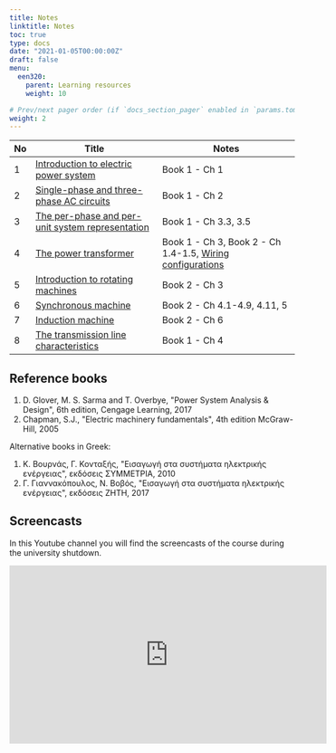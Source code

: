 ```yaml
---
title: Notes
linktitle: Notes
toc: true
type: docs
date: "2021-01-05T00:00:00Z"
draft: false
menu:
  een320:
    parent: Learning resources
    weight: 10

# Prev/next pager order (if `docs_section_pager` enabled in `params.toml`)
weight: 2
---
```


| No | Title | Notes |
|-----------------|------------|------------|
|1| [Introduction to electric power system](https://www.dropbox.com/s/kr2wvqndvo51cus/lecture_part1_presentation.pdf?dl=0) | Book 1 - Ch 1 |
|2| [Single-phase and three-phase AC circuits](https://www.dropbox.com/s/qm11mwrcbegpg4d/lecture_part2_handout.pdf?dl=0)| Book 1 - Ch 2  |
|3| [The per-phase and per-unit system representation]() | Book 1 - Ch 3.3, 3.5 |
|4| [The power transformer]() |  Book 1 - Ch 3, Book 2 - Ch 1.4-1.5, [Wiring configurations](https://www.dropbox.com/s/k7youdu8vji594j/Transformer-wiring-configurations.pdf?dl=0) |
|5| [Introduction to rotating machines]() |  Book 2 - Ch 3  | 
|6| [Synchronous machine]() |  Book 2 - Ch 4.1-4.9, 4.11, 5 |
|7| [Induction machine]() |  Book 2 - Ch 6   |
|8| [The transmission line characteristics]() |  Book 1 - Ch 4   |


## Reference books

1. D. Glover, M. S. Sarma and T. Overbye, "Power System Analysis \& Design", 6th edition, Cengage Learning, 2017
2. Chapman, S.J., "Electric machinery fundamentals", 4th edition McGraw-Hill, 2005

Alternative books in Greek:

1. Κ. Βουρνάς, Γ. Κονταξής, "Εισαγωγή στα συστήματα ηλεκτρικής ενέργειας",  εκδόσεις ΣΥΜΜΕΤΡΙΑ, 2010
2. Γ. Γιαννακόπουλος, Ν. Βοβός, "Εισαγωγή στα συστήματα ηλεκτρικής ενέργειας",  εκδόσεις ΖΗΤΗ, 2017

## Screencasts

In this Youtube channel you will find the screencasts of the course during the university shutdown.

<iframe width="560" height="315" src="https://www.youtube.com/embed/videoseries?list=PLpmwr4EPmhRrBBCDQbVe5Xo-O2BXmTkkd" frameborder="0" allow="accelerometer; autoplay; encrypted-media; gyroscope; picture-in-picture" allowfullscreen></iframe>


